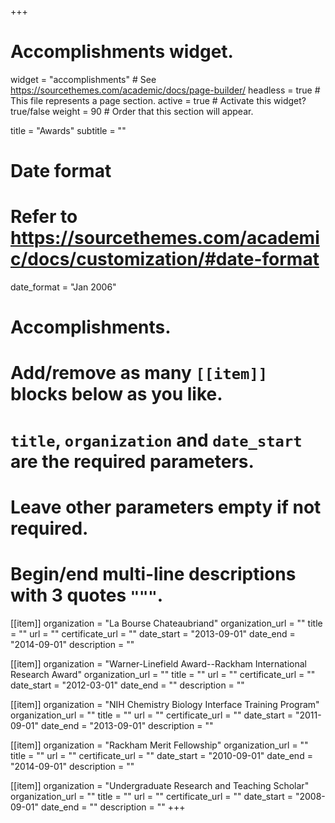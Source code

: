 +++
# Accomplishments widget.
widget = "accomplishments"  # See https://sourcethemes.com/academic/docs/page-builder/
headless = true  # This file represents a page section.
active = true  # Activate this widget? true/false
weight = 90  # Order that this section will appear.

title = "Awards"
subtitle = ""

# Date format
#   Refer to https://sourcethemes.com/academic/docs/customization/#date-format
date_format = "Jan 2006"

# Accomplishments.
#   Add/remove as many `[[item]]` blocks below as you like.
#   `title`, `organization` and `date_start` are the required parameters.
#   Leave other parameters empty if not required.
#   Begin/end multi-line descriptions with 3 quotes `"""`.

[[item]]
  organization = "La Bourse Chateaubriand"
  organization_url = ""
  title = ""
  url = ""
  certificate_url = ""
  date_start = "2013-09-01"
  date_end = "2014-09-01"
  description = ""

[[item]]
  organization = "Warner-Linefield Award--Rackham International Research Award"
  organization_url = ""
  title = ""
  url = ""
  certificate_url = ""
  date_start = "2012-03-01"
  date_end = ""
  description = ""
  
[[item]]
  organization = "NIH Chemistry Biology Interface Training Program"
  organization_url = ""
  title = ""
  url = ""
  certificate_url = ""
  date_start = "2011-09-01"
  date_end = "2013-09-01"
  description = ""

[[item]]
  organization = "Rackham Merit Fellowship"
  organization_url = ""
  title = ""
  url = ""
  certificate_url = ""
  date_start = "2010-09-01"
  date_end = "2014-09-01"
  description = ""
  
  [[item]]
  organization = "Undergraduate Research and Teaching Scholar"
  organization_url = ""
  title = ""
  url = ""
  certificate_url = ""
  date_start = "2008-09-01"
  date_end = ""
  description = ""
+++
